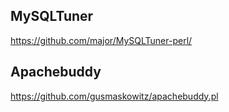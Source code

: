 ## MySQLTuner

https://github.com/major/MySQLTuner-perl/

## Apachebuddy

https://github.com/gusmaskowitz/apachebuddy.pl
